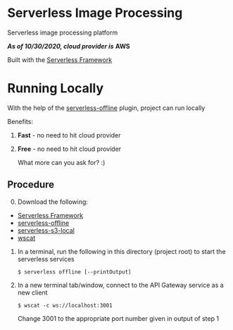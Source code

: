 # Serverless Image Processing

Serverless image processing platform

***As of 10/30/2020, cloud provider is*** **AWS**

Built with the [Serverless Framework](https://www.serverless.com/)

# Running Locally

With the help of the [serverless-offline](https://www.serverless.com/plugins/serverless-offline) plugin, project can run locally

Benefits:

1. **Fast** - no need to hit cloud provider

2. **Free** - no need to hit cloud provider

    What more can you ask for? :)

## Procedure

0. Download the following:

- [Serverless Framework](https://www.serverless.com/open-source/)
- [serverless-offline](https://www.serverless.com/plugins/serverless-offline)
- [serverless-s3-local](https://www.serverless.com/plugins/serverless-s3-local)
- [wscat](https://www.npmjs.com/package/wscat)

1. In a terminal, run the following in this directory (project root) to start the serverless services

    ```
    $ serverless offline [--printOutput]
    ```

2. In a new terminal tab/window, connect to the API Gateway service as a new client

    ```
    $ wscat -c ws://localhost:3001
    ```

    Change 3001 to the appropriate port number given in output of step 1
